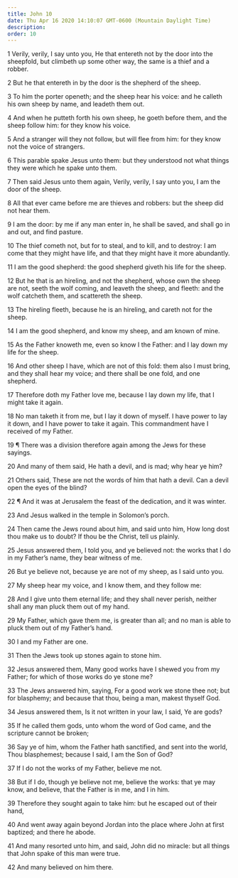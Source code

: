 ```yaml
---
title: John 10
date: Thu Apr 16 2020 14:10:07 GMT-0600 (Mountain Daylight Time)
description: 
order: 10
---
```


<p>
  1 Verily, verily, I say unto you, He that entereth not by the door into the
  sheepfold, but climbeth up some other way, the same is a thief and a robber.
</p>
<p>2 But he that entereth in by the door is the shepherd of the sheep.</p>
<p>
  3 To him the porter openeth; and the sheep hear his voice: and he calleth his
  own sheep by name, and leadeth them out.
</p>
<p>
  4 And when he putteth forth his own sheep, he goeth before them, and the sheep
  follow him: for they know his voice.
</p>
<p>
  5 And a stranger will they not follow, but will flee from him: for they know
  not the voice of strangers.
</p>
<p>
  6 This parable spake Jesus unto them: but they understood not what things they
  were which he spake unto them.
</p>
<p>
  7 Then said Jesus unto them again, Verily, verily, I say unto you, I am the
  door of the sheep.
</p>
<p>
  8 All that ever came before me are thieves and robbers: but the sheep did not
  hear them.
</p>
<p>
  9 I am the door: by me if any man enter in, he shall be saved, and shall go in
  and out, and find pasture.
</p>
<p>
  10 The thief cometh not, but for to steal, and to kill, and to destroy: I am
  come that they might have life, and that they might have it more abundantly.
</p>
<p>
  11 I am the good shepherd: the good shepherd giveth his life for the sheep.
</p>
<p>
  12 But he that is an hireling, and not the shepherd, whose own the sheep are
  not, seeth the wolf coming, and leaveth the sheep, and fleeth: and the wolf
  catcheth them, and scattereth the sheep.
</p>
<p>
  13 The hireling fleeth, because he is an hireling, and careth not for the
  sheep.
</p>
<p>14 I am the good shepherd, and know my sheep, and am known of mine.</p>
<p>
  15 As the Father knoweth me, even so know I the Father: and I lay down my life
  for the sheep.
</p>
<p>
  16 And other sheep I have, which are not of this fold: them also I must bring,
  and they shall hear my voice; and there shall be one fold, and one shepherd.
</p>
<p>
  17 Therefore doth my Father love me, because I lay down my life, that I might
  take it again.
</p>
<p>
  18 No man taketh it from me, but I lay it down of myself. I have power to lay
  it down, and I have power to take it again. This commandment have I received
  of my Father.
</p>
<p>
  19 &#xB6; There was a division therefore again among the Jews for these
  sayings.
</p>
<p>20 And many of them said, He hath a devil, and is mad; why hear ye him?</p>
<p>
  21 Others said, These are not the words of him that hath a devil. Can a devil
  open the eyes of the blind?
</p>
<p>
  22 &#xB6; And it was at Jerusalem the feast of the dedication, and it was
  winter.
</p>
<p>23 And Jesus walked in the temple in Solomon&#x2019;s porch.</p>
<p>
  24 Then came the Jews round about him, and said unto him, How long dost thou
  make us to doubt? If thou be the Christ, tell us plainly.
</p>
<p>
  25 Jesus answered them, I told you, and ye believed not: the works that I do
  in my Father&#x2019;s name, they bear witness of me.
</p>
<p>
  26 But ye believe not, because ye are not of my sheep, as I said unto you.
</p>
<p>27 My sheep hear my voice, and I know them, and they follow me:</p>
<p>
  28 And I give unto them eternal life; and they shall never perish, neither
  shall any man pluck them out of my hand.
</p>
<p>
  29 My Father, which gave them me, is greater than all; and no man is able to
  pluck them out of my Father&#x2019;s hand.
</p>
<p>30 I and my Father are one.</p>
<p>31 Then the Jews took up stones again to stone him.</p>
<p>
  32 Jesus answered them, Many good works have I shewed you from my Father; for
  which of those works do ye stone me?
</p>
<p>
  33 The Jews answered him, saying, For a good work we stone thee not; but for
  blasphemy; and because that thou, being a man, makest thyself God.
</p>
<p>
  34 Jesus answered them, Is it not written in your law, I said, Ye are gods?
</p>
<p>
  35 If he called them gods, unto whom the word of God came, and the scripture
  cannot be broken;
</p>
<p>
  36 Say ye of him, whom the Father hath sanctified, and sent into the world,
  Thou blasphemest; because I said, I am the Son of God?
</p>
<p>37 If I do not the works of my Father, believe me not.</p>
<p>
  38 But if I do, though ye believe not me, believe the works: that ye may know,
  and believe, that the Father is in me, and I in him.
</p>
<p>
  39 Therefore they sought again to take him: but he escaped out of their hand,
</p>
<p>
  40 And went away again beyond Jordan into the place where John at first
  baptized; and there he abode.
</p>
<p>
  41 And many resorted unto him, and said, John did no miracle: but all things
  that John spake of this man were true.
</p>
<p>42 And many believed on him there.</p>
